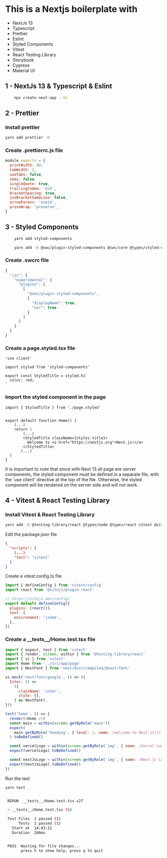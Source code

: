 # This is a Nextjs boilerplate with

- NextJs 13
- Typescript
- Prettier
- Eslint
- Styled Components
- Vitest
- React Testing Library
- Storybook
- Cypress
- Material UI

## 1 - NextJs 13 & Typescript & Eslint

```bash
    npx create-next-app --ts
```

## 2 - Prettier

### Install prettier

```bash
yarn add prettier -D
```

### Create .prettierrc.js file

```js
module.exports = {
  printWidth: 80,
  tabWidth: 2,
  useTabs: false,
  semi: false,
  singleQuote: true,
  trailingComma: 'es5',
  bracketSpacing: true,
  jsxBracketSameLine: false,
  arrowParens: 'avoid',
  proseWrap: 'preserve',
}
```

## 3 - Styled Components

```bash
    yarn add styled-components
```

```bash
    yarn add -D @swc/plugin-styled-components @swc/core @types/styled-components
```

### Create .swcrc file

```js
{
  "jsc": {
    "experimental": {
      "plugins": [
        [
          "@swc/plugin-styled-components",
          {
            "displayName": true,
            "ssr": true
          }
        ]
      ]
    }
  }
}
```

### Create a page.styled.tsx file

```tsx
'use client'

import styled from 'styled-components'

export const StyledTitle = styled.h1`
  color: red;
`
```

### Import the styled component in the page

```tsx
import { StyledTitle } from './page.styled'


export default function Home() {
    (...)
    return (
        (...)
        <StyledTitle className={styles.title}>
          Welcome to <a href="https://nextjs.org">Next.js!</a>
        </StyledTitle>
       (...)
  )
}
```

It is important to note that since with Next 13 all page are server components, the styled component must be defined in a separate file, with the 'use client' directive at the top of the file. Otherwise, the styled component will be rendered on the server side and will not work.

## 4 - Vitest & React Testing Library

### Install Vitest & React Testing Library

```bash
yarn add -D @testing-library/react @types/node @types/react vitest @vitejs/plugin-react jsdom
```

Edit the package.json file

```json
{
  "scripts": {
    (...)
    "test": "vitest"
  }
}
```

Create a vitest.config.ts file

```js
import { defineConfig } from 'vitest/config'
import react from '@vitejs/plugin-react'

// https://vitejs.dev/config/
export default defineConfig({
  plugins: [react()],
  test: {
    environment: 'jsdom',
  },
})
```

### Create a \_\_tests\_\_/Home.test.tsx file

```js
import { expect, test } from 'vitest'
import { render, screen, within } from '@testing-library/react'
import { vi } from 'vitest'
import Home from '../src/app/page'
import { NextFont } from 'next/dist/compiled/@next/font'

vi.mock('next/font/google', () => ({
  Inter: () =>
    ({
      className: 'inter',
      style: {},
    } as NextFont),
}))

test('home', () => {
  render(<Home />)
  const main = within(screen.getByRole('main'))
  expect(
    main.getByRole('heading', { level: 1, name: /welcome to Next.js!/i })
  ).toBeDefined()

  const vercelLogo = within(screen.getByRole('img', { name: /Vercel Logo/i }))
  expect(vercelLogo).toBeDefined()

  const nextJsLogo = within(screen.getByRole('img', { name: /Next.js Logo/i }))
  expect(nextJsLogo).toBeDefined()
})

```

Run the test

```bash
yarn test
```

```bash

 RERUN  __tests__/Home.test.tsx x27

 ✓ __tests__/Home.test.tsx (1)

 Test Files  1 passed (1)
      Tests  1 passed (1)
   Start at  14:43:21
   Duration  266ms


 PASS  Waiting for file changes...
       press h to show help, press q to quit
```
